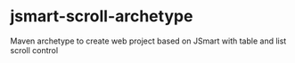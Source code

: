 # jsmart-scroll-archetype
Maven archetype to create web project based on JSmart with table and list scroll control
